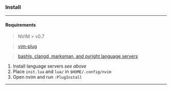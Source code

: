 ### Install
---
#### Requirements
> NVIM > v0.7

> [vim-plug](https://github.com/junegunn/vim-plug) 

> [bashls, clangd, marksman, and pyright language servers](https://github.com/neovim/nvim-lspconfig/blob/master/doc/server_configurations.md) 

1. Install language servers *see above* 
2. Place `init.lua` and `lua/` in `$HOME/.config/nvim`
3. Open nvim and run `:PlugInstall`
---

